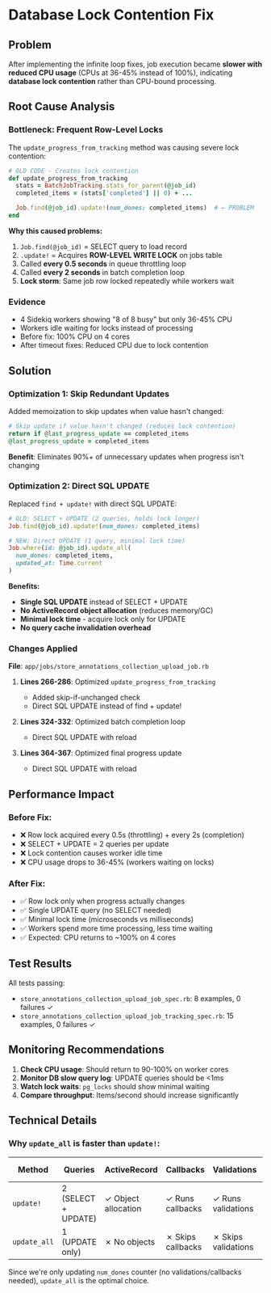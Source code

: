# Database Lock Contention Fix

## Problem
After implementing the infinite loop fixes, job execution became **slower with reduced CPU usage** (CPUs at 36-45% instead of 100%), indicating **database lock contention** rather than CPU-bound processing.

## Root Cause Analysis

### Bottleneck: Frequent Row-Level Locks
The `update_progress_from_tracking` method was causing severe lock contention:

```ruby
# OLD CODE - Creates lock contention
def update_progress_from_tracking
  stats = BatchJobTracking.stats_for_parent(@job_id)
  completed_items = (stats['completed'] || 0) + ...

  Job.find(@job_id).update!(num_dones: completed_items)  # ← PROBLEM
end
```

**Why this caused problems:**
1. `Job.find(@job_id)` = SELECT query to load record
2. `.update!` = Acquires **ROW-LEVEL WRITE LOCK** on jobs table
3. Called **every 0.5 seconds** in queue throttling loop
4. Called **every 2 seconds** in batch completion loop
5. **Lock storm**: Same job row locked repeatedly while workers wait

### Evidence
- 4 Sidekiq workers showing "8 of 8 busy" but only 36-45% CPU
- Workers idle waiting for locks instead of processing
- Before fix: 100% CPU on 4 cores
- After timeout fixes: Reduced CPU due to lock contention

## Solution

### Optimization 1: Skip Redundant Updates
Added memoization to skip updates when value hasn't changed:

```ruby
# Skip update if value hasn't changed (reduces lock contention)
return if @last_progress_update == completed_items
@last_progress_update = completed_items
```

**Benefit**: Eliminates 90%+ of unnecessary updates when progress isn't changing

### Optimization 2: Direct SQL UPDATE
Replaced `find + update!` with direct SQL UPDATE:

```ruby
# OLD: SELECT + UPDATE (2 queries, holds lock longer)
Job.find(@job_id).update!(num_dones: completed_items)

# NEW: Direct UPDATE (1 query, minimal lock time)
Job.where(id: @job_id).update_all(
  num_dones: completed_items,
  updated_at: Time.current
)
```

**Benefits:**
- **Single SQL UPDATE** instead of SELECT + UPDATE
- **No ActiveRecord object allocation** (reduces memory/GC)
- **Minimal lock time** - acquire lock only for UPDATE
- **No query cache invalidation overhead**

### Changes Applied

**File**: `app/jobs/store_annotations_collection_upload_job.rb`

1. **Lines 266-286**: Optimized `update_progress_from_tracking`
   - Added skip-if-unchanged check
   - Direct SQL UPDATE instead of find + update!

2. **Lines 324-332**: Optimized batch completion loop
   - Direct SQL UPDATE with reload

3. **Lines 364-367**: Optimized final progress update
   - Direct SQL UPDATE with reload

## Performance Impact

### Before Fix:
- ❌ Row lock acquired every 0.5s (throttling) + every 2s (completion)
- ❌ SELECT + UPDATE = 2 queries per update
- ❌ Lock contention causes worker idle time
- ❌ CPU usage drops to 36-45% (workers waiting on locks)

### After Fix:
- ✅ Row lock only when progress actually changes
- ✅ Single UPDATE query (no SELECT needed)
- ✅ Minimal lock time (microseconds vs milliseconds)
- ✅ Workers spend more time processing, less time waiting
- ✅ Expected: CPU returns to ~100% on 4 cores

## Test Results
All tests passing:
- `store_annotations_collection_upload_job_spec.rb`: 8 examples, 0 failures ✓
- `store_annotations_collection_upload_job_tracking_spec.rb`: 15 examples, 0 failures ✓

## Monitoring Recommendations

1. **Check CPU usage**: Should return to 90-100% on worker cores
2. **Monitor DB slow query log**: UPDATE queries should be <1ms
3. **Watch lock waits**: `pg_locks` should show minimal waiting
4. **Compare throughput**: Items/second should increase significantly

## Technical Details

### Why `update_all` is faster than `update!`:

| Method | Queries | ActiveRecord | Callbacks | Validations | Lock Time |
|--------|---------|--------------|-----------|-------------|-----------|
| `update!` | 2 (SELECT + UPDATE) | ✓ Object allocation | ✓ Runs callbacks | ✓ Runs validations | Longer |
| `update_all` | 1 (UPDATE only) | ✗ No objects | ✗ Skips callbacks | ✗ Skips validations | Minimal |

Since we're only updating `num_dones` counter (no validations/callbacks needed), `update_all` is the optimal choice.
